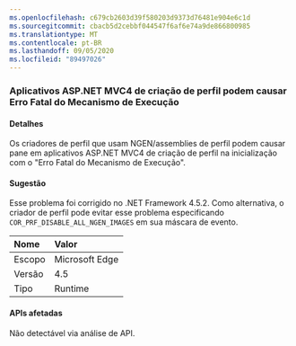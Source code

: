 ```yaml
---
ms.openlocfilehash: c679cb2603d39f580203d9373d76481e904e6c1d
ms.sourcegitcommit: cbacb5d2cebbf044547f6af6e74a9de866800985
ms.translationtype: MT
ms.contentlocale: pt-BR
ms.lasthandoff: 09/05/2020
ms.locfileid: "89497026"
---
```

### <a name="profiling-aspnet-mvc4-apps-can-lead-to-fatal-execution-engine-error"></a>Aplicativos ASP.NET MVC4 de criação de perfil podem causar Erro Fatal do Mecanismo de Execução

#### <a name="details"></a>Detalhes

Os criadores de perfil que usam NGEN/assemblies de perfil podem causar pane em aplicativos ASP.NET MVC4 de criação de perfil na inicialização com o "Erro Fatal do Mecanismo de Execução".

#### <a name="suggestion"></a>Sugestão

Esse problema foi corrigido no .NET Framework 4.5.2. Como alternativa, o criador de perfil pode evitar esse problema especificando <code>COR_PRF_DISABLE_ALL_NGEN_IMAGES</code> em sua máscara de evento.

| Nome    | Valor       |
|:--------|:------------|
| Escopo   |Microsoft Edge|
|Versão|4.5|
|Tipo|Runtime|

#### <a name="affected-apis"></a>APIs afetadas

Não detectável via análise de API.

<!--

#### Affected APIs

Not detectable via API analysis.

-->
